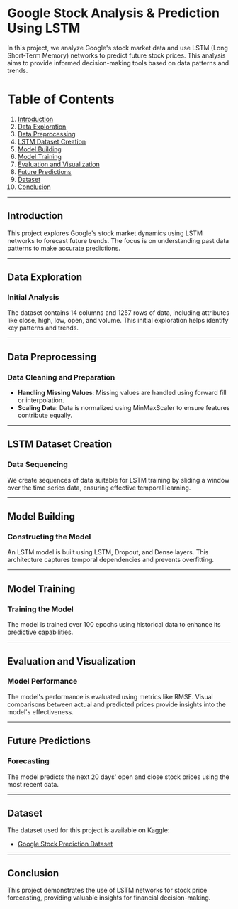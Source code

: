 # Google Stock Analysis & Prediction Using LSTM

In this project, we analyze Google's stock market data and use LSTM (Long Short-Term Memory) networks to predict future stock prices. This analysis aims to provide informed decision-making tools based on data patterns and trends.

# Table of Contents

1. [Introduction](#introduction)
2. [Data Exploration](#data-exploration)
3. [Data Preprocessing](#data-preprocessing)
4. [LSTM Dataset Creation](#lstm-dataset-creation)
5. [Model Building](#model-building)
6. [Model Training](#model-training)
7. [Evaluation and Visualization](#evaluation-and-visualization)
8. [Future Predictions](#future-predictions)
9. [Dataset](#dataset)
10. [Conclusion](#conclusion)

---

## Introduction

This project explores Google's stock market dynamics using LSTM networks to forecast future trends. The focus is on understanding past data patterns to make accurate predictions.

---

## Data Exploration

### Initial Analysis

The dataset contains 14 columns and 1257 rows of data, including attributes like close, high, low, open, and volume. This initial exploration helps identify key patterns and trends.

---

## Data Preprocessing

### Data Cleaning and Preparation

- **Handling Missing Values**: Missing values are handled using forward fill or interpolation.
- **Scaling Data**: Data is normalized using MinMaxScaler to ensure features contribute equally.

---

## LSTM Dataset Creation

### Data Sequencing

We create sequences of data suitable for LSTM training by sliding a window over the time series data, ensuring effective temporal learning.

---

## Model Building

### Constructing the Model

An LSTM model is built using LSTM, Dropout, and Dense layers. This architecture captures temporal dependencies and prevents overfitting.

---

## Model Training

### Training the Model

The model is trained over 100 epochs using historical data to enhance its predictive capabilities.

---

## Evaluation and Visualization

### Model Performance

The model's performance is evaluated using metrics like RMSE. Visual comparisons between actual and predicted prices provide insights into the model's effectiveness.

---

## Future Predictions

### Forecasting

The model predicts the next 20 days' open and close stock prices using the most recent data.

---

## Dataset

The dataset used for this project is available on Kaggle:

- [Google Stock Prediction Dataset](https://www.kaggle.com/datasets/shreenidhihipparagi/google-stock-prediction)

---

## Conclusion

This project demonstrates the use of LSTM networks for stock price forecasting, providing valuable insights for financial decision-making.
